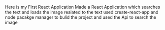 Here is my First React Application
Made a React Application which searches the text and loads the image realated to the text
used create-react-app and node pacakge manager to bulid the project
and used the Api to search the image 
